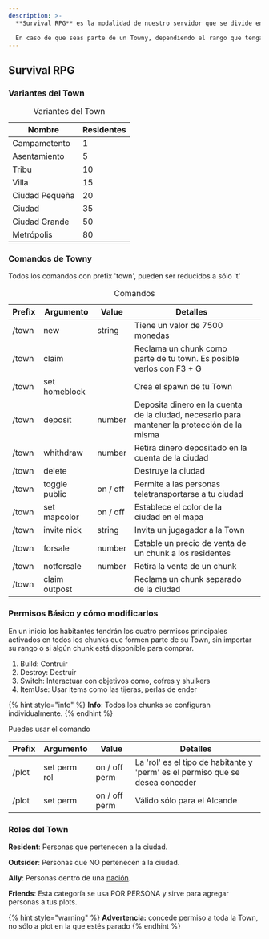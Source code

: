```yaml
---
description: >-
  ​**Survival RPG** es la modalidad de nuestro servidor que se divide en Ciudades. Cada ciudad, es un Towny

  En caso de que seas parte de un Towny, dependiendo el rango que tengas en la misma, tendrás acceso a más o a menos comandos. Los comandos de Town funcionan para todo tipo de Town, sus variantes dependen siempre de la cantidad de residentes que tenga
---
```

## Survival RPG

### Variantes del Town

<table>
<!-- ! Caption no es Reconocido por GitBook -->
  <caption>Variantes del Town</caption>
  <thead>
    <tr>
      <th>Nombre</th>
      <th>Residentes</th>
    </tr>
  </thead>
  <tbody>
    <tr>
      <td>Campametento</td>
      <td>1</td>
    </tr>
    <tr>
      <td>Asentamiento</td>
      <td>5</td>
    </tr>
    <tr>
      <td>Tribu</td>
      <td>10</td>
    </tr>
    <tr>
      <td>Villa</td>
      <td>15</td>
    </tr>
    <tr>
      <td>Ciudad Pequeña</td>
      <td>20</td>
    </tr>
    <tr>
      <td>Ciudad</td>
      <td>35</td>
    </tr>
    <tr>
      <td>Ciudad Grande</td>
      <td>50</td>
    </tr>
    <tr>
      <td>Metrópolis</td>
      <td>80</td>
    </tr>
  </tbody>
</table>

### Comandos de Towny

Todos los comandos con prefix 'town', pueden ser reducidos a sólo 't'

<table>
<!-- ! Caption no es Reconocido por GitBook -->
  <caption>Comandos</caption>
  <thead>
    <tr>
      <th>Prefix</th>
      <th>Argumento</th>
      <th>Value</th>
      <th>Detalles</th>
    </tr>
  </thead>
  <tbody>
    <tr>
      <td>/town</td>
      <td>new</td>
      <td>string</td>
      <td>Tiene un valor de 7500 monedas</td>
    </tr>
    <tr>
      <td>/town</td>
      <td>claim</td>
      <td></td>
      <td>Reclama un chunk como parte de tu town. Es posible verlos con F3 + G</td>
      <!-- TODO Estaría bien mejorar el plugin para que muestre la zona reclamada -->
    </tr>
    <tr>
      <td>/town</td>
      <td>set homeblock</td>
      <td></td>
      <td>Crea el spawn de tu Town</td>
    </tr>
    <tr>
      <td>/town</td>
      <td>deposit</td>
      <td>number</td>
      <td>Deposita dinero en la cuenta de la ciudad, necesario para mantener la protección de la misma</td>
    </tr>
    <tr>
      <td>/town</td>
      <td>whithdraw</td>
      <td>number</td>
      <td>Retira dinero depositado en la cuenta de la ciudad<td>
    </tr>
    <tr>
      <td>/town</td>
      <td>delete</td>
      <td></td>
      <td>Destruye la ciudad<td>
    </tr>
    <tr>
      <td>/town</td>
      <td>toggle public</td>
      <td>on / off</td>
      <td>Permite a las personas teletransportarse a tu ciudad<td>
    </tr>
    <tr>
      <td>/town</td>
      <td>set mapcolor</td>
      <td>on / off</td>
      <td>Establece el color de la ciudad en el mapa<td>
    </tr>
    <tr>
      <td>/town</td>
      <td>invite nick</td>
      <td>string</td>
      <td>Invita un jugagador a la Town<td>
    </tr>
    <tr>
      <td>/town</td>
      <td>forsale</td>
      <td>number</td>
      <td>Estable un precio de venta de un chunk a los residentes<td>
    </tr>
    <tr>
      <td>/town</td>
      <td>notforsale</td>
      <td>number</td>
      <td>Retira la venta de un chunk<td>
    </tr>
    <tr>
      <td>/town</td>
      <td>claim outpost</td>
      <td></td>
      <td>Reclama un chunk separado de la ciudad<td>
    </tr>
  </tbody>
</table>


### Permisos Básico y cómo modificarlos

En un inicio los habitantes tendrán los cuatro permisos principales activados en todos los chunks que formen parte de su Town, sin importar su rango o si algún chunk está disponible para comprar. 

1. Build: Contruir
2. Destroy: Destruir
3. Switch: Interactuar con objetivos como, cofres y shulkers
4. ItemUse: Usar items como las tijeras, perlas de ender
 
{% hint style="info" %}
**Info**: Todos los chunks se configuran individualmente.
{% endhint %}

Puedes usar el comando
<table>
  <thead>
    <tr>
      <th>Prefix</th>
      <th>Argumento</th>
      <th>Value</th>
      <th>Detalles</th>
    </tr>
  </thead>
  <tbody>
    <tr>
      <td>/plot</td>
      <td>set perm rol</td>
      <td>on / off perm</td>
      <td>La 'rol' es el tipo de habitante y 'perm' es el permiso que se desea conceder</td>
    </tr>
    <tr>
      <td>/plot</td>
      <td>set perm</td>
      <td>on / off perm</td>
      <td>Válido sólo para el Alcande</td>
    </tr>
  </tbody>
</table>

### Roles del Town

**Resident**: Personas que pertenecen a la ciudad.

**Outsider**: Personas que NO pertenecen a la ciudad.

**Ally**: Personas dentro de una [nación](.gitbook/assets/category/guide/towny/details/nations.md).

**Friends**: Esta categoría se usa POR PERSONA y sirve para agregar personas a tus plots. 

{% hint style="warning" %}
**Advertencia:** concede permiso a toda la Town, no sólo a plot en la que estés parado
{% endhint %}
